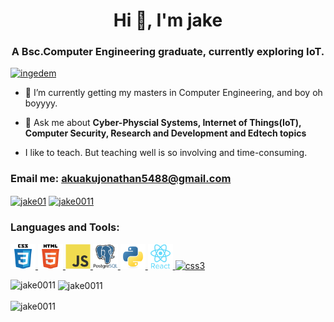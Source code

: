 <h1 align="center">Hi 👋, I'm jake</h1>
<h3 align="center">A Bsc.Computer Engineering graduate, currently exploring IoT.</h3>

<p align="left"> <a href="https://x.com/Ing_Edem" target="blank"><img src="https://img.shields.io/twitter/follow/ingedem?logo=twitter&style=for-the-badge" alt="ingedem" /></a> </p>

- 🌱 I’m currently getting my masters in Computer Engineering, and boy oh boyyyy. <!-- and co-managing a [startup company](wwww.televerseinc.net)** -->

- 💬 Ask me about **Cyber-Physcial Systems, Internet of Things(IoT), Computer Security, Research and Development and Edtech topics**

- I like to teach. But teaching well is so involving and time-consuming.

<!--  - 🎈 Fun Fact about me: I like to work remote and flexibly badly that i will reject a high paying onsite job for a medium paying remote one because i like to use my time my way.-->

<h3 align="left">Email me: <a href="mailto:akuakujonathan5488@gmail.com" target="blank"/>akuakujonathan5488@gmail.com </h3>
<p align="left">
<a href="https://x.com/Ing_Edem/" target="blank"><img align="center" src="https://raw.githubusercontent.com/rahuldkjain/github-profile-readme-generator/master/src/images/icons/Social/twitter.svg" alt="jake01" height="40" width="40" /></a>
<a href="https://www.linkedin.com/in/jonathan-akuaku-edem/" target="blank"><img align="center" src="https://raw.githubusercontent.com/rahuldkjain/github-profile-readme-generator/master/src/images/icons/Social/linked-in-alt.svg" alt="jake0011" height="30" width="40" /></a>
</p>

<h3 align="left">Languages and Tools:</h3>
<p align="left"> <a href="https://reactjs.com/" target="_blank" rel="noreferrer"><img src="https://raw.githubusercontent.com/devicons/devicon/master/icons/css3/css3-original-wordmark.svg" alt="css3" width="40" height="40"/> </a> <a href="https://www.w3.org/html/" target="_blank" rel="noreferrer"> <img src="https://raw.githubusercontent.com/devicons/devicon/master/icons/html5/html5-original-wordmark.svg" alt="html5" width="40" height="40"/> </a> <a href="https://developer.mozilla.org/en-US/docs/Web/JavaScript" target="_blank" rel="noreferrer"> <img src="https://raw.githubusercontent.com/devicons/devicon/master/icons/javascript/javascript-original.svg" alt="javascript" width="40" height="40"/> </a> <a href="https://www.postgresql.org" target="_blank" rel="noreferrer"> <img src="https://raw.githubusercontent.com/devicons/devicon/master/icons/postgresql/postgresql-original-wordmark.svg" alt="postgresql" width="40" height="40"/> </a> <a href="https://www.python.org" target="_blank" rel="noreferrer"> <img src="https://raw.githubusercontent.com/devicons/devicon/master/icons/python/python-original.svg" alt="python" width="40" height="40"/> </a> <a href="https://reactjs.org/" target="_blank" rel="noreferrer"> <img src="https://raw.githubusercontent.com/devicons/devicon/master/icons/react/react-original-wordmark.svg" alt="git" width="40" height="40"/>  <a href="https://git.com/" target="_blank" rel="noreferrer"><img src="https://raw.githubusercontent.com/jmnote/z-icons/master/svg/git.svg" alt="css3" width="40" height="40"/> </a> <a href="https://www.w3.org/html/" target="_blank" rel="noreferrer"></a> </p>

<p><img align="left" src="https://github-readme-stats.vercel.app/api/top-langs?username=jake0011&show_icons=true&locale=en&layout=compact" alt="jake0011" /></p>

<p>&nbsp;<img align="center" src="https://github-readme-stats.vercel.app/api?username=jake0011&show_icons=true&locale=en" alt="jake0011" /></p>

<p><img align="center" src="https://github-readme-streak-stats.herokuapp.com/?user=jake0011&" alt="jake0011" /></p>
